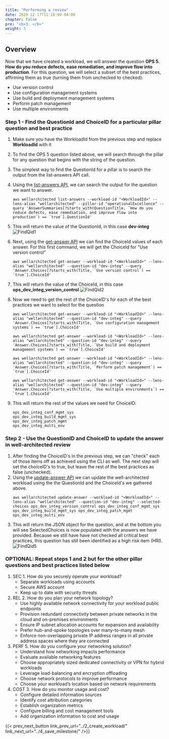 ```yaml
---
title: "Performing a review"
date: 2020-12-17T11:16:09-04:00
chapter: false
pre: "<b>3. </b>"
weight: 3
---
```


## Overview
Now that we have created a workload, we will answer the question **OPS 5. How do you reduce defects, ease remediation, and improve flow into production**. For this question, we will select a subset of the best practices, affirming them as true (turning them from unchecked to checked):
  * Use version control
  * Use configuration management systems
  * Use build and deployment management systems
  * Perform patch management
  * Use multiple environments


### Step 1 - Find the QuestionId and ChoiceID for a particular pillar question and best practice
1. Make sure you have the WorkloadId from the previous step and replace **WorkloadId** with it
1. To find the OPS 5 question listed above, we will search through the pillar for any question that begins with the string of the question.
1. The simplest way to find the QuestionId for a pillar is to search the output from the list-answers API call.
1. Using the [list-answers API](https://awscli.amazonaws.com/v2/documentation/api/latest/reference/wellarchitected/list-answers.html), we can search the output for the question we want to answer.
    ```
    aws wellarchitected list-answers --workload-id "<WorkloadId>" --lens-alias "wellarchitected" --pillar-id "operationalExcellence" --query 'AnswerSummaries[?starts_with(QuestionTitle, `How do you reduce defects, ease remediation, and improve flow into production`) == `true`].QuestionId'
    ```
1. This will return the value of the QuestionId, in this case **dev-integ**
    ![FindQid1](/watool/200_Using_AWSCLI_To_Manage_WA_Reviews/Images/3/FindQid1.png)
1. Next, using the [get-answer API](https://awscli.amazonaws.com/v2/documentation/api/latest/reference/wellarchitected/get-answer.html) we can find the ChoiceId values of each answer. For this first command, we will get the ChoiceId for "Use version control"
    ```
    aws wellarchitected get-answer --workload-id "<WorkloadId>" --lens-alias "wellarchitected" --question-id "dev-integ" --query 'Answer.Choices[?starts_with(Title, `Use version control`) == `true`].ChoiceId'
    ```
1. This will return the value of the ChoiceId, in this case **ops_dev_integ_version_control**
    ![FindQid2](/watool/200_Using_AWSCLI_To_Manage_WA_Reviews/Images/3/FindQid2.png)
1. Now we need to get the rest of the ChoiceID's for each of the best practices we want to select for the question
    ```
    aws wellarchitected get-answer --workload-id "<WorkloadId>" --lens-alias "wellarchitected" --question-id "dev-integ" --query 'Answer.Choices[?starts_with(Title, `Use configuration management systems`) == `true`].ChoiceId'
    ```

    ```
    aws wellarchitected get-answer --workload-id "<WorkloadId>" --lens-alias "wellarchitected" --question-id "dev-integ" --query 'Answer.Choices[?starts_with(Title, `Use build and deployment management systems`) == `true`].ChoiceId'
    ```

    ```
    aws wellarchitected get-answer --workload-id "<WorkloadId>" --lens-alias "wellarchitected" --question-id "dev-integ" --query 'Answer.Choices[?starts_with(Title, `Perform patch management`) == `true`].ChoiceId'
    ```
    ```
    aws wellarchitected get-answer --workload-id "<WorkloadId>" --lens-alias "wellarchitected" --question-id "dev-integ" --query 'Answer.Choices[?starts_with(Title, `Use multiple environments`) == `true`].ChoiceId'
    ```  
1. This will return the rest of the values we need for ChoiceID:
    ```
    ops_dev_integ_conf_mgmt_sys
    ops_dev_integ_build_mgmt_sys
    ops_dev_integ_patch_mgmt
    ops_dev_integ_multi_env
    ```
    <!-- ![FindQid3](/watool/200_Using_AWSCLI_To_Manage_WA_Reviews/Images/3/FindQid3.png) -->



### Step 2 - Use the QuestionID and ChoiceID to update the answer in well-architected review
1. After finding the ChoiceID's in the previous step, we can "check" each of those items off as achieved using the CLI as well. The next step will set the choiceID's to true, but leave the rest of the best practices as false (unchecked).
1. Using the [update-answer API](https://awscli.amazonaws.com/v2/documentation/api/latest/reference/wellarchitected/update-answer.html) we can update the well-architected workload using the the QuestionId and the ChoiceId's we gathered above.
    ```
    aws wellarchitected update-answer --workload-id "<WorkloadId>" --lens-alias "wellarchitected" --question-id "dev-integ" --selected-choices ops_dev_integ_version_control ops_dev_integ_conf_mgmt_sys ops_dev_integ_build_mgmt_sys ops_dev_integ_patch_mgmt ops_dev_integ_multi_env
    ```
1. This will return the JSON object for the question, and at the bottom you will see SelectedChoices is now populated with the answers we have provided. Because we still have have not checked all critical best practices, this question has still been identified as a high risk item (HRI).
![FindQid5](/watool/200_Using_AWSCLI_To_Manage_WA_Reviews/Images/3/FindQid5.png)

### OPTIONAL: Repeat steps 1 and 2 but for the other pillar questions and best practices listed below
1. SEC 1. How do you securely operate your workload?
    * Separate workloads using accounts
    * Secure AWS account
    * Keep up to date with security threats
1. REL 2. How do you plan your network topology?
    * Use highly available network connectivity for your workload public endpoints
    * Provision redundant connectivity between private networks in the cloud and on-premises environments
    * Ensure IP subnet allocation accounts for expansion and availability
    * Prefer hub-and-spoke topologies over many-to-many mesh
    * Enforce non-overlapping private IP address ranges in all private address spaces where they are connected
1. PERF 5. How do you configure your networking solution?
    * Understand how networking impacts performance
    * Evaluate available networking features
    * Choose appropriately sized dedicated connectivity or VPN for hybrid workloads
    * Leverage load-balancing and encryption offloading
    * Choose network protocols to improve performance
    * Choose your workload’s location based on network requirements
1. COST 3. How do you monitor usage and cost?
    * Configure detailed information sources
    * Identify cost attribution categories
    * Establish organization metrics
    * Configure billing and cost management tools
    * Add organization information to cost and usage



{{< prev_next_button link_prev_url="../2_create_workload/" link_next_url="../4_save_milestone/" />}}
